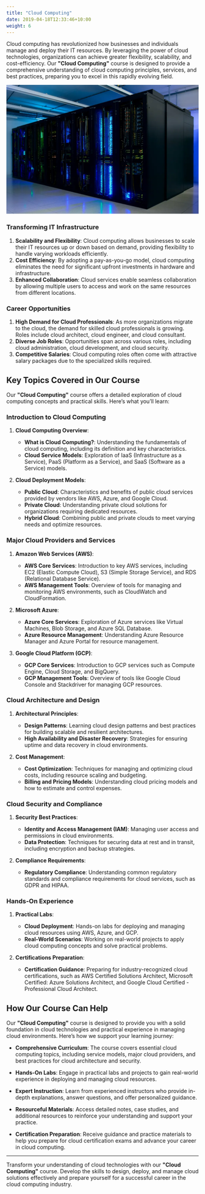 ```yaml
---
title: "Cloud Computing"
date: 2019-04-18T12:33:46+10:00
weight: 6
---
```


Cloud computing has revolutionized how businesses and individuals manage and deploy their IT resources. By leveraging the power of cloud technologies, organizations can achieve greater flexibility, scalability, and cost-efficiency. Our **"Cloud Computing"** course is designed to provide a comprehensive understanding of cloud computing principles, services, and best practices, preparing you to excel in this rapidly evolving field.

![Cloud Computing](/images/cloud_server.webp)




### **Transforming IT Infrastructure**

1. **Scalability and Flexibility**: Cloud computing allows businesses to scale their IT resources up or down based on demand, providing flexibility to handle varying workloads efficiently.
2. **Cost Efficiency**: By adopting a pay-as-you-go model, cloud computing eliminates the need for significant upfront investments in hardware and infrastructure.
3. **Enhanced Collaboration**: Cloud services enable seamless collaboration by allowing multiple users to access and work on the same resources from different locations.

### **Career Opportunities**

1. **High Demand for Cloud Professionals**: As more organizations migrate to the cloud, the demand for skilled cloud professionals is growing. Roles include cloud architect, cloud engineer, and cloud consultant.
2. **Diverse Job Roles**: Opportunities span across various roles, including cloud administration, cloud development, and cloud security.
3. **Competitive Salaries**: Cloud computing roles often come with attractive salary packages due to the specialized skills required.

## Key Topics Covered in Our Course

Our **"Cloud Computing"** course offers a detailed exploration of cloud computing concepts and practical skills. Here’s what you’ll learn:

### **Introduction to Cloud Computing**

1. **Cloud Computing Overview**:
   - **What is Cloud Computing?**: Understanding the fundamentals of cloud computing, including its definition and key characteristics.
   - **Cloud Service Models**: Exploration of IaaS (Infrastructure as a Service), PaaS (Platform as a Service), and SaaS (Software as a Service) models.

2. **Cloud Deployment Models**:
   - **Public Cloud**: Characteristics and benefits of public cloud services provided by vendors like AWS, Azure, and Google Cloud.
   - **Private Cloud**: Understanding private cloud solutions for organizations requiring dedicated resources.
   - **Hybrid Cloud**: Combining public and private clouds to meet varying needs and optimize resources.

### **Major Cloud Providers and Services**

1. **Amazon Web Services (AWS)**:
   - **AWS Core Services**: Introduction to key AWS services, including EC2 (Elastic Compute Cloud), S3 (Simple Storage Service), and RDS (Relational Database Service).
   - **AWS Management Tools**: Overview of tools for managing and monitoring AWS environments, such as CloudWatch and CloudFormation.

2. **Microsoft Azure**:
   - **Azure Core Services**: Exploration of Azure services like Virtual Machines, Blob Storage, and Azure SQL Database.
   - **Azure Resource Management**: Understanding Azure Resource Manager and Azure Portal for resource management.

3. **Google Cloud Platform (GCP)**:
   - **GCP Core Services**: Introduction to GCP services such as Compute Engine, Cloud Storage, and BigQuery.
   - **GCP Management Tools**: Overview of tools like Google Cloud Console and Stackdriver for managing GCP resources.

### **Cloud Architecture and Design**

1. **Architectural Principles**:
   - **Design Patterns**: Learning cloud design patterns and best practices for building scalable and resilient architectures.
   - **High Availability and Disaster Recovery**: Strategies for ensuring uptime and data recovery in cloud environments.

2. **Cost Management**:
   - **Cost Optimization**: Techniques for managing and optimizing cloud costs, including resource scaling and budgeting.
   - **Billing and Pricing Models**: Understanding cloud pricing models and how to estimate and control expenses.

### **Cloud Security and Compliance**

1. **Security Best Practices**:
   - **Identity and Access Management (IAM)**: Managing user access and permissions in cloud environments.
   - **Data Protection**: Techniques for securing data at rest and in transit, including encryption and backup strategies.

2. **Compliance Requirements**:
   - **Regulatory Compliance**: Understanding common regulatory standards and compliance requirements for cloud services, such as GDPR and HIPAA.

### **Hands-On Experience**

1. **Practical Labs**:
   - **Cloud Deployment**: Hands-on labs for deploying and managing cloud resources using AWS, Azure, and GCP.
   - **Real-World Scenarios**: Working on real-world projects to apply cloud computing concepts and solve practical problems.

2. **Certifications Preparation**:
   - **Certification Guidance**: Preparing for industry-recognized cloud certifications, such as AWS Certified Solutions Architect, Microsoft Certified: Azure Solutions Architect, and Google Cloud Certified - Professional Cloud Architect.

## How Our Course Can Help

Our **"Cloud Computing"** course is designed to provide you with a solid foundation in cloud technologies and practical experience in managing cloud environments. Here’s how we support your learning journey:

- **Comprehensive Curriculum**: The course covers essential cloud computing topics, including service models, major cloud providers, and best practices for cloud architecture and security.

- **Hands-On Labs**: Engage in practical labs and projects to gain real-world experience in deploying and managing cloud resources.

- **Expert Instruction**: Learn from experienced instructors who provide in-depth explanations, answer questions, and offer personalized guidance.

- **Resourceful Materials**: Access detailed notes, case studies, and additional resources to reinforce your understanding and support your practice.

- **Certification Preparation**: Receive guidance and practice materials to help you prepare for cloud certification exams and advance your career in cloud computing.

---

Transform your understanding of cloud technologies with our **"Cloud Computing"** course. Develop the skills to design, deploy, and manage cloud solutions effectively and prepare yourself for a successful career in the cloud computing industry.